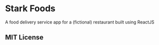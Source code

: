 # Stark Foods

A food delivery service app for a (fictional) restaurant built using ReactJS

## MIT License
